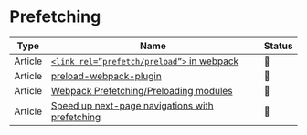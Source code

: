 # Prefetching

| Type    | Name                                                                                                                              | Status          |
| ------- | --------------------------------------------------------------------------------------------------------------------------------- | --------------- |
| Article | [`<link rel=”prefetch/preload”>` in webpack](https://medium.com/webpack/link-rel-prefetch-preload-in-webpack-51a52358f84c)        | :bookmark_tabs: |
| Article | [preload-webpack-plugin](https://github.com/GoogleChromeLabs/preload-webpack-plugin)                                              | :bookmark_tabs: |
| Article | [Webpack Prefetching/Preloading modules](https://webpack.js.org/guides/code-splitting/#prefetchingpreloading-modules)             | :bookmark_tabs: |
| Article | [Speed up next-page navigations with prefetching](https://dev.to/addyosmani/speed-up-next-page-navigations-with-prefetching-4285) | :bookmark_tabs: |
